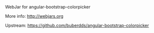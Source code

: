 WebJar for angular-bootstrap-colorpicker

More info: http://webjars.org

Upstream: https://github.com/buberdds/angular-bootstrap-colorpicker
